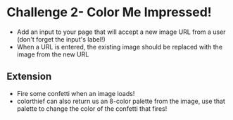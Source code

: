 # Challenge 2- Color Me Impressed!

- Add an input to your page that will accept a new image URL from a user (don't forget the input's label!)
- When a URL is entered, the existing image should be replaced with the image from the new URL

## Extension

- Fire some confetti when an image loads!
- colorthief can also return us an 8-color palette from the image, use that palette to change the color of the confetti that fires!
